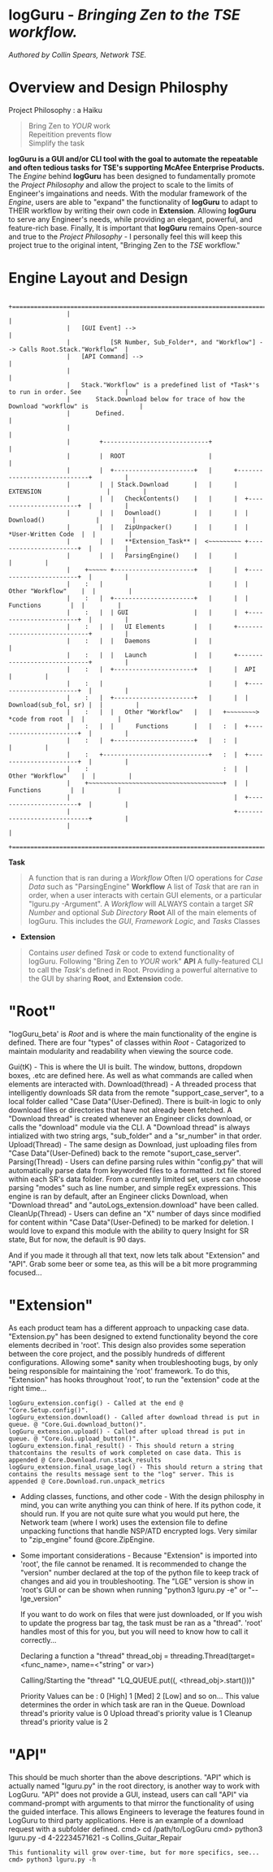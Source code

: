 # logGuru - *Bringing Zen to the TSE workflow.*
*Authored by Collin Spears, Network TSE.*

# Overview and Design Philosphy
Project Philosophy : a Haiku
> Bring Zen to *YOUR* work  
> Repeitition prevents flow     
> Simplify the task  

**logGuru is a GUI and/or CLI tool with the goal to automate the repeatable and often tedious tasks for TSE's supporting McAfee Enterprise Products.** The *Engine* behind **logGuru** has been designed to fundamentally promote the *Project Philosophy* and allow the project to scale to the limits of Engineer's imgainations and needs. With the modular framework of the *Engine*, users are able to "expand" the functionality of **logGuru** to adapt to THEIR workflow by writing their own code in **Extension**. Allowing **logGuru** to serve any Engineer's needs, while providing an elegant, powerful, and feature-rich base. Finally, It is important that **logGuru** remains Open-source and true to the *Project Philosophy* - I personally feel this will keep this project true to the original intent, "Bringing Zen to the *TSE* workflow."

# Engine Layout and Design
```
                +=====================================================================================+  
                |                                                                                     |  
                |   [GUI Event] -->                                                                   |
                |           [SR Number, Sub_Folder*, and "Workflow"] --> Calls Root.Stack."Workflow"  |  
                |   [API Command] -->                                                                 |
                |                                                                                     |
                |   Stack."Workflow" is a predefined list of *Task*'s to run in order. See            |
                |       Stack.Download below for trace of how the Download "workflow" is              |
                |       Defined.                                                                      |
                |                                                                                     |
                |        +-----------------------------+                                              |
                |        |  ROOT                       |                                              |
                |        |  +----------------------+   |      +-----------------------------+         |
                |        |  | Stack.Download       |   |      |  EXTENSION                  |         |
                |        |  |   CheckContents()    |   |      |  +-----------------------+  |         | 
                |        |  |   Download()         |   |      |  |  Download()              |         |
                |        |  |   ZipUnpacker()      |   |      |  |   *User-Written Code  |  |         |
                |        |  |   **Extension_Task** |  <~~~~~~~~~ +-----------------------+  |         |
                |        |  |   ParsingEngine()    |   |      |                             |         |
                |    +~~~~~ +----------------------+   |      |  +-----------------------+  |         |
                |    :   |                             |      |  |   Other "Workflow"    |  |         |
                |    :   |  +----------------------+   |      |  |      Functions        |  |         |
                |    :   |  | GUI                  |   |      |  +-----------------------+  |         |
                |    :   |  |   UI Elements        |   |      +-----------------------------+         |
                |    :   |  |   Daemons            |   |                                              |
                |    :   |  |   Launch             |   |      +-----------------------------+         |                              
                |    :   |  +----------------------+   |      |  API                        |         |
                |    :   |                             |      |  +-----------------------+  |         | 
                |    :   |  +----------------------+   |      |  | Download(sub_fol, sr) |  |         |                        
                |    :   |  |   Other "Workflow"   |   |   +~~~~~~~~>   *code from root  |  |         |                               
                |    :   |  |      Functions       |   |   :  |  +-----------------------+  |         |                          
                |    :   |  +----------------------+   |   :  |                             |         | 
                |    :   +-----------------------------+   :  |  +-----------------------+  |         |                           
                |    :                                     :  |  |   Other "Workflow"    |  |         |                  
                |    +~~~~~~~~~~~~~~~~~~~~~~~~~~~~~~~~~~~~~+  |  |      Functions        |  |         |
                |                                             |  +-----------------------+  |         |
                |                                             +-----------------------------+         |
                |                                                                                     |
                +=====================================================================================+
```
**Task** 
> A function that is ran during a *Workflow*
> Often I/O operations for *Case Data* such as "ParsingEngine"
> **Workflow**
> A list of *Task* that are ran in order, when a user interacts with certain GUI elements, or a particular "lguru.py -Argument".
> A *Workflow* will ALWAYS contain a target *SR Number* and optional *Sub Directory*
**Root** 
> All of the main elements of logGuru. This includes the *GUI*, *Framework Logic*, and *Tasks* Classes 
* **Extension**
> Contains *user* defined *Task* or code to extend functionality of logGuru. Following "Bring Zen to *YOUR* work"
**API** 
> A fully-featured CLI to call the *Task*'s defined in Root. Providing a powerful alternative to the GUI by sharing **Root**, and **Extension** code.



# "Root" 
"logGuru_beta' is *Root* and is where the main functionality of the engine is defined. There are four "types" of classes within *Root* - Catagorized to maintain modularity and readability when viewing the source code. 

Gui(tK) - This is where the UI is built. The window, buttons, dropdown boxes, .etc are defined here. As well as what commands are called when elements are interacted with. 
Download(thread) - A threaded process that intelligently downloads SR data from the remote "support_case_server", to a local folder called "Case Data"(User-Defined). There is built-in logic to only download files or directories that have not already been fetched. A "Download thread" is created whenever an Engineer clicks download, or calls the "download" module via the CLI. A "Download thread" is always intialized with two string args, "sub_folder" and a "sr_number" in that order. 
Upload(Thread) - The same design as Download, just uploading files from "Case Data"(User-Defined) back to the remote "suport_case_server". 
Parsing(Thread) - Users can define parsing rules within "config.py" that will automatically parse data from keyworded files to a formatted .txt file stored within each SR's data folder. From a currently limited set, users can choose parsing "modes" such as line number, and simple regEx expressions. This engine is ran by default, after an Engineer clicks Download, when "Download thread" and "autoLogs_extension.download" have been called. 
CleanUp(Thread) - Users can define an "X" number of days since modified for content within "Case Data"(User-Defined) to be marked for deletion. I would love to expand this module with the ability to query Insight for SR state, But for now, the default is 90 days. 

And if you made it through all that text, now lets talk about "Extension" and "API". Grab some beer or some tea, as this will be a bit more programming focused... 

# "Extension" 
As each product team has a different approach to unpacking case data. "Extension.py" has been designed to extend functionality beyond the core elements decribed in 'root'. This design also provides some seperation between the core project, and the possibly hundreds of different configurations. Allowing some* sanity when troubleshooting bugs, by only being responsible for maintaining the 'root' framework. To do this, "Extension" has hooks throughout 'root', to run the "extension" code at the right time... 

    logGuru_extension.config() - Called at the end @ "Core.Setup.config()". 
    logGuru_extension.download() - Called after download thread is put in queue. @ "Core.Gui.download_button()". 
    logGuru_extension.upload() - Called after upload thread is put in queue. @ "Core.Gui.upload_button()". 
    logGuru_extension.final_result() - This should return a string thatcontains the results of work completed on case data. This is appended @ Core.Download.run.stack_results 
    logGuru_extension.final_usage_log() - This should return a string that contains the results message sent to the "log" server. This is appended @ Core.Download.run.unpack_metrics 

- Adding classes, functions, and other code - 
    With the design philosphy in mind, you can write anything you can think of here. If its python code, it should run. If you are not quite sure what you would put here, the Network team (where I work) uses the extension file to define unpacking functions that handle NSP/ATD encrypted logs. Very similar to "zip_engine" found @core.ZipEngine. 

- Some important considerations - 
    Because "Extension" is imported into 'root', the file cannot be renamed. It is recommended to change the "version" number declared at the top of the python file to keep track of changes and aid you in troubleshooting. The "LGE" version is show in 'root's GUI or can be shown when running "python3 lguru.py -e" or "--lge_version" 

    If you want to do work on files that were just downloaded, or If you wish to update the progress bar tag, the task must be ran as a "thread". 'root' handles most of this for you, but you will need to know how to call it correctly... 

    Declaring a function a "thread" 
        thread_obj = threading.Thread(target=<func_name>, name=<"string" or var>) 

    Calling/Starting the "thread" 
        "LQ_QUEUE.put((<Priority Value>, <thread_obj>.start()))" 

    Priority Values can be : 0 [High] 1 [Med] 2 [Low] and so on... 
        This value determines the order in which task are ran in the Queue. 
        Download thread's priority value is 0 
        Upload thread's priority value is 1 
        Cleanup thread's priority value is 2 

# "API" 
This should be much shorter than the above descriptions. "API" which is actually named "lguru.py" in the root directory, is another way to work with LogGuru. "API" does not provide a GUI, instead, users can call "API" via command-prompt with arguments to that mirror the functionality of using the guided interface. This allows Engineers to leverage the features found in LogGuru to third party applications. Here is an example of a download request with a subfolder defined. 
    cmd> cd /path/to/LogGuru 
    cmd> python3 lguru.py -d 4-22234571621 -s Collins_Guitar_Repair 

    This funtionality will grow over-time, but for more specifics, see... cmd> python3 lguru.py -h
